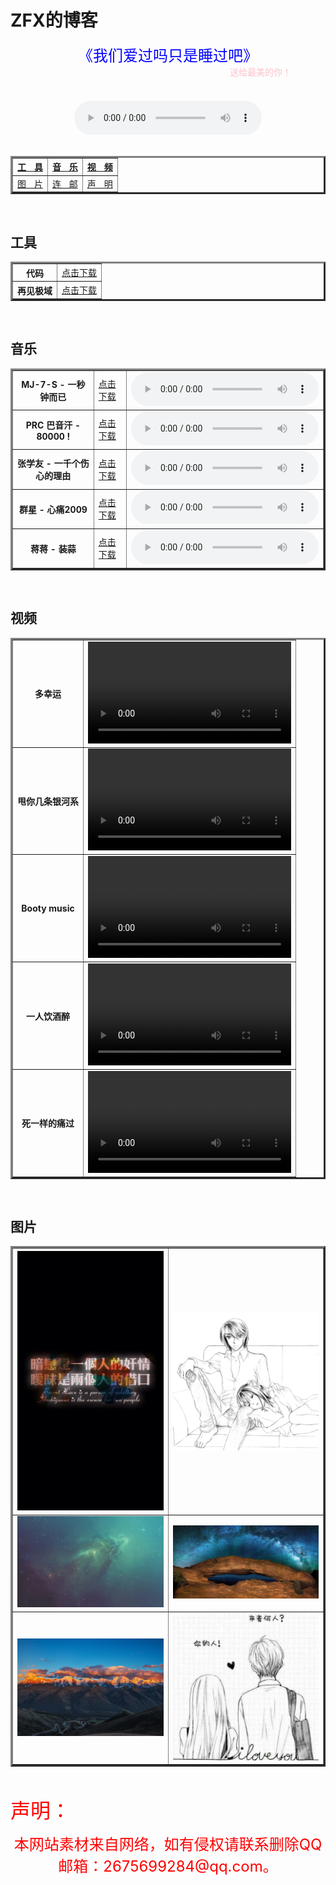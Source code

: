 <head>
<meta charset="UTF-8">
</head>
<h1>ZFX的博客</h1>
<body background="img/categories-bg.jpg">
 <center><font color="blue" size="5"> 《我们爱过吗只是睡过吧》</font><marquee><font color="pink">送给最美的你！</font></marquee></center> 
 <br>
  <br>
<center>
  <div class="post-preview">
<audio controls="controls" height="200" width="200">  <source src="img/music/上官承诺、蛋总 - 我们爱过吗只是睡过吧.mp3" type="audio/mp3"></audio></div></center>
<center>
	<br>
  <table border="3"><center>
    <tr>
      <th><a href="#z1">工ㅤ具</a></th>
      <th><a href="#z10">音ㅤ乐</a></th>
      <th><a href="#z13">视ㅤ频</a></th>
    </tr>
    <tr>
    <td><a href="#z111">图ㅤ片</a></td>
    <td><a href="#z166">连ㅤ邮</a></td>
    <td><a href="#z6">声ㅤ明</a></td>
    </tr></center>
    </table>
  </center>
 <a name="z1"></a><br><h2>工具</h2>
  <center>
  <table border="3">
	    <tr>
      <th>代码</th>
      <td><a href="img/zy/zfx.bat">点击下载</a></td>
    </tr>
    <tr>
      <th>再见极域</th>
    <td><a href="img/zy/zjjy.exe">点击下载</a></td>
    </tr>
     </table>
  </center>
  <a name="z10"></a><br><h2>音乐</h2>
   <center>
  <table border="3">
	      <tr>
      <th>MJ-7-S - 一秒钟而已</th>
      <td><a href="img/music/MJ-7-S - 一秒钟而已.mp3">点击下载</a></td>
	    <td><audio controls="controls" height="200" width="200">  <source src="img/music/MJ-7-S - 一秒钟而已.mp3" type="audio/mp3"></audio></td>
    </tr>
	  <tr>
      <th>PRC 巴音汗 - 80000 !</th>
    <td><a href="img/music/PRC 巴音汗 - 80000 !.mp3">点击下载</a></td>
 <td><audio controls="controls" height="200" width="200">  <source src="img/music/PRC 巴音汗 - 80000 !.mp3" type="audio/mp3"></audio></td>
	  </tr>
	  <tr>
      <th>张学友 - 一千个伤心的理由</th>
    <td><a href="img/music/张学友 - 一千个伤心的理由.mp3">点击下载</a></td>
 <td><audio controls="controls" height="200" width="200">  <source src="img/music/张学友 - 一千个伤心的理由.mp3" type="audio/mp3"></audio></td>
    </tr>
	  <tr>
      <th>群星 - 心痛2009</th>
    <td><a href="img/music/群星 - 心痛2009.mp3">点击下载</a></td>
 <td><audio controls="controls" height="200" width="200">  <source src="img/music/群星 - 心痛2009.mp3" type="audio/mp3"></audio></td>
    </tr>
	  <tr>
      <th>蒋蒋 - 装蒜</th>
    <td><a href="img/music/蒋蒋 - 装蒜.mp3">点击下载</a></td>
 <td><audio controls="controls" height="200" width="200">  <source src="img/music/蒋蒋 - 装蒜.mp3" type="audio/mp3"></audio></td>
    </tr>
     </table>
  </center>
<br><h2>视频</h2><a name="z13"></a>
<center>
<table border="3">
  <tr>
      <th>多幸运</th>
    <td><video src="img/flash/多幸运-art--十年华语流行--art-10bbe47ae3ae0704a9d212a7d96f2bd2.mp4" controls width="325px" heigt="120px"></video> 
</td>
    </tr>
   <tr>
      <th>甩你几条银河系</th>
    <td><video src="img/flash/甩你几条银河系-art--MC天佑--art-2cf03f10b897121bfea95bd103685fa2.mp4" controls width="325px" heigt="120px"></video> 
</td>
    </tr>
     <tr>
      <th>Booty music</th>
    <td><video src="img/flash/气死你.mp4" controls width="325px" heigt="120px"></video> 
</td>
    </tr>
 <tr>
      <th>一人饮酒醉</th>
    <td><video src="img/flash/一人饮酒醉-art--大鹏、MC天佑--art-d3935be27c2557ebd7c882ae74b2f4d3.mp4" controls width="325px" heigt="120px"></video> 
</td>
    </tr>
 <tr>
      <th>死一样的痛过</th>
    <td><video src="img/flash/死一样的痛过-art--MC梦、Mellow--art-4c6728d32bd34c89a67f1f0a66bebf45.mp4" controls width="325px" heigt="120px"></video> 
</td>
    </tr>
</table></center>
<a name="z111"></a>
<br><h2>图片</h2>
<center>
<table border="3">
 <tr>
<th><img src="img/jpg/123.jpg"></th>
<th><img src="img/jpg/151416~1.PNG"></th>
</tr>
<tr>
<td><img src="img/categories-bg.jpg"></td>
<td><img src="img/home-bg.jpg"></td>
</tr>
<tr>
<th><img src="img/jpg/f603918fa0ec08fae4b7561f52ee3d6d54fbdad7.jpg"></th>
<th><img src="img/jpg/HDIMG_~1.JPG"></th>
</tr>
</table>
  </center>
<a name="z6"></a>
<br>
<p><font color="red" size="6">声明：</font></p> 
  <center><font color="red" size="5">本网站素材来自网络，如有侵权请联系删除QQ邮箱：2675699284@qq.com。</font></center>
